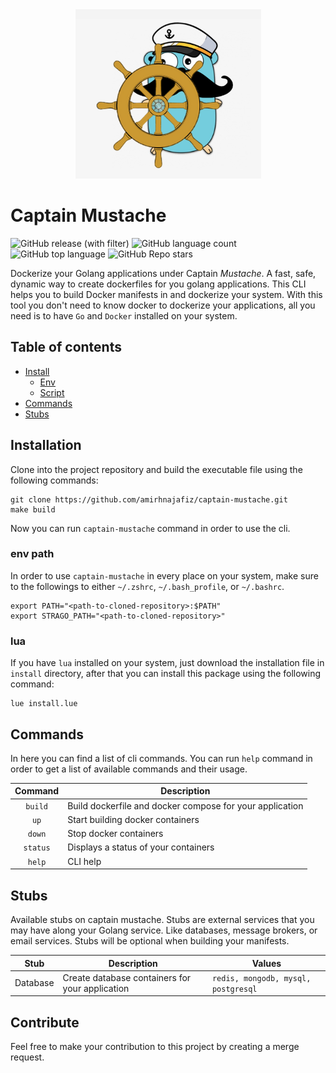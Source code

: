 <div align="center">
  <img src=".github/logo.png" alt="logo" />
</div>

# Captain Mustache

![GitHub release (with filter)](https://img.shields.io/github/v/release/amirhnajafiz/captain-mustache)
![GitHub language count](https://img.shields.io/github/languages/count/amirhnajafiz/captain-mustache)
![GitHub top language](https://img.shields.io/github/languages/top/amirhnajafiz/captain-mustache)
![GitHub Repo stars](https://img.shields.io/github/stars/amirhnajafiz/captain-mustache)


Dockerize your Golang applications under Captain *Mustache*. 
A fast, safe, dynamic way to create dockerfiles for you golang applications.
This CLI helps you to build Docker manifests in and dockerize your system.
With this tool you don't need to know docker to dockerize your applications, 
all you need is to have ```Go``` and ```Docker``` installed on your system.

## Table of contents

- [Install](#installation)
  - [Env](#env-path)
  - [Script](#lua)
- [Commands](#commands)
- [Stubs](#stubs)

## Installation

Clone into the project repository and build the executable file using the following commands:

```shell
git clone https://github.com/amirhnajafiz/captain-mustache.git
make build
```

Now you can run ```captain-mustache``` command in order to use the cli.

### env path

In order to use ```captain-mustache``` in every place on your system, make sure to
the followings to either ```~/.zshrc```, ```~/.bash_profile```, or ```~/.bashrc```.

```shell
export PATH="<path-to-cloned-repository>:$PATH"
export STRAGO_PATH="<path-to-cloned-repository>"
```

### lua

If you have ```lua``` installed on your system, just download the installation
file in ```install``` directory, after that you can install this package
using the following command:

```shell
lue install.lue
```

## Commands

In here you can find a list of cli commands. You can run ```help``` command in order
to get a list of available commands and their usage.

|   Command    | Description                                              |
|:------------:|----------------------------------------------------------|
| ```build```  | Build dockerfile and docker compose for your application |
|   ```up```   | Start building docker containers                         |
|  ```down```  | Stop docker containers                                   |
| ```status``` | Displays a status of your containers                     |
|  ```help```  | CLI help                                                 |

## Stubs

Available stubs on captain mustache. Stubs are external services that you may have
along your Golang service. Like databases, message brokers, or email services.
Stubs will be optional when building your manifests.

|   Stub   | Description                                     | Values                                  |
|:--------:|-------------------------------------------------|-----------------------------------------|
| Database | Create database containers for your application | ```redis, mongodb, mysql, postgresql``` |

## Contribute

Feel free to make your contribution to this project by creating a merge request.
